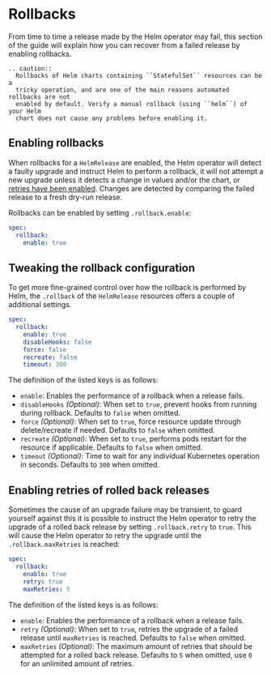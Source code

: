# Rollbacks

From time to time a release made by the Helm operator may fail, this section
of the guide will explain how you can recover from a failed release by enabling
rollbacks.

```eval_rst
.. caution::
  Rollbacks of Helm charts containing ``StatefulSet`` resources can be a
  tricky operation, and are one of the main reasons automated rollbacks are not
  enabled by default. Verify a manual rollback (using ``helm``) of your Helm
  chart does not cause any problems before enabling it.
```

## Enabling rollbacks

When rollbacks for a `HelmRelease` are enabled, the Helm operator will detect
a faulty upgrade and instruct Helm to perform a rollback, it will not attempt
a new upgrade unless it detects a change in values and/or the chart, or [retries
have been enabled](#enabling-retries-of-rolled-back-releases). Changes are
detected by comparing the failed release to a fresh dry-run release.

Rollbacks can be enabled by setting `.rollback.enable`:

```yaml
spec:
  rollback:
    enable: true
```

## Tweaking the rollback configuration

To get more fine-grained control over how the rollback is performed by Helm,
the `.rollback` of the `HelmRelease` resources offers a couple of additional
settings.

```yaml
spec:
  rollback:
    enable: true
    disableHooks: false
    force: false
    recreate: false
    timeout: 300
```

The definition of the listed keys is as follows:

* `enable`: Enables the performance of a rollback when a release fails.
* `disableHooks` _(Optional)_: When set to `true`, prevent hooks from running
  during rollback. Defaults to `false` when omitted.
* `force` _(Optional)_: When set to `true`, force resource update through
  delete/recreate if needed. Defaults to `false` when omitted.
* `recreate` _(Optional)_: When set to `true`, performs pods restart for the
  resource if applicable. Defaults to `false` when omitted.
* `timeout` _(Optional)_: Time to wait for any individual Kubernetes operation
  in seconds. Defaults to `300` when omitted.

## Enabling retries of rolled back releases

Sometimes the cause of an upgrade failure may be transient, to guard yourself
against this it is possible to instruct the Helm operator to retry the upgrade
of a rolled back release by setting `.rollback.retry` to `true`. This will
cause the Helm operator to retry the upgrade until the `.rollback.maxRetries`
is reached:

```yaml
spec:
  rollback:
    enable: true
    retry: true
    maxRetries: 5
```

The definition of the listed keys is as follows:

* `enable`: Enables the performance of a rollback when a release fails.
* `retry` _(Optional)_: When set to `true`, retries the upgrade of a failed
  release until `maxRetries` is reached. Defaults to `false` when omitted.
* `maxRetries` _(Optional)_: The maximum amount of retries that should be
  attempted for a rolled back release. Defaults to `5` when omitted, use `0`
  for an unlimited amount of retries.
